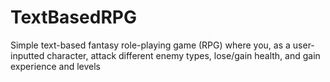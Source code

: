 # TextBasedRPG
Simple text-based fantasy role-playing game (RPG) where you, as a user-inputted character, attack different enemy types, lose/gain health, and gain experience and levels
